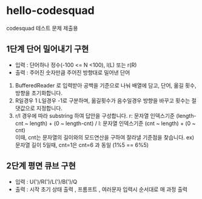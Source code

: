# hello-codesquad
codesquad 테스트 문제 제출용
## 1단계 단어 밀어내기 구현
* 입력 : 단어하나 정수(-100 <= N <100), l(L) 또는 r(R)
* 출력 : 주어진 숫자만큼 주어진 방향대로 밀어낸 단어 

1) BufferedReader 로 입력받아 공백을 기준으로 나눠 배열에 담고, 단어, 옮길 횟수, 방향을 초기화합니다.
2) R일경우 1 L일경우 -1로 구분하며, 옮길횟수가 음수일경우 방향을 바꾸고 횟수는 절댓값으로 지정합니다.
3) r/l 경우에 따라 substring 하여 답안을 구성합니다. r: 문자열 인덱스기준 (length-cnt ~ length) + (0 ~ length-cnt) 
                                            / l: 문자열 인덱스기준 (cnt ~ length) + (0 ~ cnt)  
이때, cnt는 문자열의 길이와의 모드연산을 구하여 잘라낼 기준점을 찾습니다. ex) 문자열 길이 5일때, cnt=1은 cnt=6 과 동일 (1%5 == 6%5)

## 2단계 평면 큐브 구현
* 입력 : U(')/R(')/L(')/B(')/Q
* 출력 : 시작 초기 상태 출력 , 프롬프트 , 여러문자 입력시 순서대로 매 과정 출력
